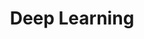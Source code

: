 ---
title: "Deep Learning"
layout: category
permalink: /categories/deep_learning/
author_profile: true
taxonomy: Deep_Learning
sidebar:
  nav: "categories"
---